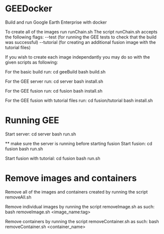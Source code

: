 # GEEDocker
Build and run Google Earth Enterprise with docker

To create all of the images run runChain.sh
The script runChain.sh accepts the following flags:
--test (for running the GEE tests to check that the build was successful)
--tutorial (for creating an additional fusion image with the tutorial files)

If you wish to create each image independantly you may do so with the given scripts as following:

For the basic build run:
cd geeBuild
bash build.sh

For the GEE server run:
cd server
bash install.sh

For the GEE fusion run:
cd fusion
bash install.sh

For the GEE fusion with tutorial files run:
cd fusion/tutorial
bash install.sh


# Running GEE

Start server:
cd server
bash run.sh

** make sure the server is running before starting fusion
Start fusion:
cd fusion
bash run.sh

Start fusion with tutorial:
cd fusion
bash run.sh


# Remove images and containers

Remove all of the images and containers created by running the script removeAll.sh

Remove individual images by running the script removeImage.sh as such:
bash removeImage.sh <image_name:tag>

Remove containers by running the script removeContainer.sh as such:
bash removeContainer.sh <container_name>
